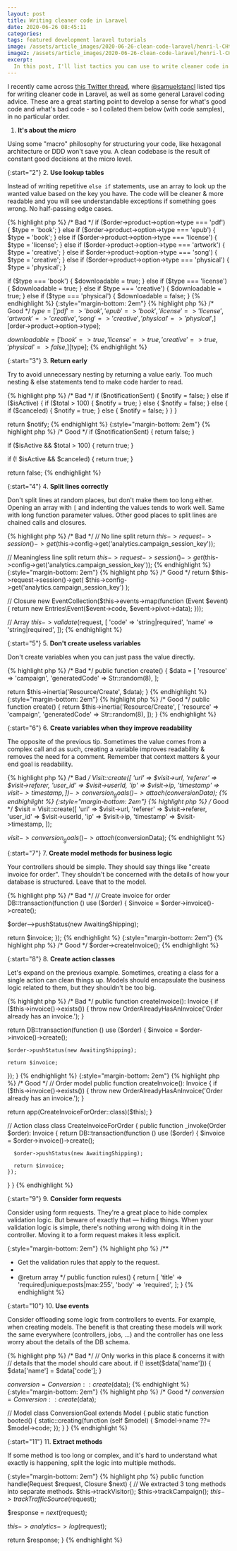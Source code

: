 ```yaml
---
layout: post
title: Writing cleaner code in Laravel
date: 2020-06-26 08:45:11
categories:
tags: featured development laravel tutorials
image: /assets/article_images/2020-06-26-clean-code-laravel/henri-l-CHt4BMi0-Is-unsplash.jpg
image2: /assets/article_images/2020-06-26-clean-code-laravel/henri-l-CHt4BMi0-Is-unsplash-min.jpg
excerpt:
  In this post, I'll list tactics you can use to write cleaner code in Laravel. As you use them repeatedly, you'll develop a sense for what's good code and what's bad code. I'll also sprinkle some general Laravel code advice in between these tactics.
---
```

I recently came across [this Twitter thread](http://samuelstancl.me/t/clean-code), where [@samuelstancl](https://twitter.com/samuelstancl) listed tips for writing cleaner code in Laravel, as well as some general Laravel coding advice. These are a great starting point to develop a sense for what's good code and what's bad code - so I collated them below (with code samples), in no particular order.

1. **It's about the _micro_**

Using some "macro" philosophy for structuring your code, like hexagonal architecture or DDD won't save you. A clean codebase is the result of constant good decisions at the micro level.

{:start="2"}
2. **Use lookup tables**

Instead of writing repetitive `else if` statements, use an array to look up the wanted value based on the key you have. The code will be cleaner & more readable and you will see understandable exceptions if something goes wrong. No half-passing edge cases.

{% highlight php %}
/* Bad */
if ($order->product->option->type === 'pdf') {
    $type = 'book';
} else if ($order->product->option->type === 'epub') {
    $type = 'book';
} else if ($order->product->option->type === 'license') {
    $type = 'license';
} else if ($order->product->option->type === 'artwork') {
    $type = 'creative';
} else if $order->product->option->type === 'song') {
    $type = 'creative';
} else if ($order->product->option->type === 'physical') {
    $type = 'physical';
}

if ($type === 'book') {
    $downloadable = true;
} else if ($type === 'license') {
    $downloadable = true;
} else if $type === 'creative') {
    $downloadable = true;
} else if ($type === 'physical') {
    $downloadable = false;
}
{% endhighlight %}
{:style="margin-bottom: 2em"}
{% highlight php %}
/* Good */
$type = [
    'pdf'      => 'book',
    'epub'     => 'book',
    'license'  => 'license',
    'artwork'  => 'creative',
    'song'     => 'creative',
    'physical' => 'physical',
][$order->product->option->type];

$downloadable = [
    'book'     => true,
    'license'  => true,
    'creative' => true,
    'physical' => false,
][$type];
{% endhighlight %}

{:start="3"}
3. **Return early**

Try to avoid unnecessary nesting by returning a value early. Too much nesting & else statements tend to make code harder to read.

{% highlight php %}
/* Bad */
if ($notificationSent) {
  $notify = false;
} else if ($isActive) {
  if ($total > 100) {
    $notify = true;
  } else {
    $notify = false;
  } else {
    if ($canceled) {
      $notify = true;
    } else {
      $notify = false;
    }
  }
}

return $notify;
{% endhighlight %}
{:style="margin-bottom: 2em"}
{% highlight php %}
/* Good */
if ($notificationSent) {
  return false;
}

if ($isActive && $total > 100) {
  return true;
}

if (! $isActive && $canceled) {
  return true;
}

return false;
{% endhighlight %}

{:start="4"}
4. **Split lines correctly**

Don't split lines at random places, but don't make them too long either. Opening an array with `[` and indenting the values tends to work well. Same with long function parameter values. Other good places to split lines are chained calls and closures.

{% highlight php %}
/* Bad */
// No line split
return $this->request->session()->get($this->config->get('analytics.campaign_session_key'));

// Meaningless line split
return $this->request
  ->session()->get($this->config->get('analytics.campaign_session_key'));
{% endhighlight %}
{:style="margin-bottom: 2em"}
{% highlight php %}
/* Good */
return $this->request->session()->get(
  $this->config->get('analytics.campaign_session_key')
);

// Closure
new EventCollection($this->events->map(function (Event $event) {
  return new Entries\Event($event->code, $event->pivot->data);
}));

// Array
$this->validate($request, [
  'code' => 'string|required',
  'name' => 'string|required',
]);
{% endhighlight %}

{:start="5"}
5. **Don't create useless variables**

Don't create variables when you can just pass the value directly.

{% highlight php %}
/* Bad */
public function create()
{
  $data = [
    'resource' => 'campaign',
    'generatedCode' => Str::random(8),
  ];

  return $this->inertia('Resource/Create', $data);
}
{% endhighlight %}
{:style="margin-bottom: 2em"}
{% highlight php %}
/* Good */
public function create()
{
  return $this->inertia('Resource/Create', [
    'resource'      => 'campaign',
    'generatedCode' => Str::random(8),
  ]);
}
{% endhighlight %}

{:start="6"}
6. **Create variables when they improve readability**

The opposite of the previous tip. Sometimes the value comes from a complex call and as such, creating a variable improves readability & removes the need for a comment. Remember that context matters & your end goal is readability.

{% highlight php %}
/* Bad */
Visit::create([
  'url' => $visit->url,
  'referer' => $visit->referer,
  'user_id' => $visit->userId,
  'ip' => $visit->ip,
  'timestamp' => $visit->timestamp,
])->conversion_goals()->attach($conversionData);
{% endhighlight %}
{:style="margin-bottom: 2em"}
{% highlight php %}
/* Good */
$visit = Visit::create([
  'url'       => $visit->url,
  'referer'   => $visit->referer,
  'user_id'   => $visit->userId,
  'ip'        => $visit->ip,
  'timestamp' => $visit->timestamp,
]);

$visit->conversion_goals()->attach($conversionData);
{% endhighlight %}

{:start="7"}
7. **Create model methods for business logic**

Your controllers should be simple. They should say things like "create invoice for order". They shouldn't be concerned with the details of how your database is structured. Leave that to the model.

{% highlight php %}
/* Bad */
// Create invoice for order
DB::transaction(function () use ($order) {
  Sinvoice = $order->invoice()->create();

  $order—>pushStatus(new AwaitingShipping);

  return $invoice;
});
{% endhighlight %}
{:style="margin-bottom: 2em"}
{% highlight php %}
/* Good */
$order->createInvoice();
{% endhighlight %}

{:start="8"}
8. **Create action classes**

Let's expand on the previous example. Sometimes, creating a class for a single action can clean things up. Models should encapsulate the business logic related to them, but they shouldn't be too big.

{% highlight php %}
/* Bad */
public function createInvoice(): Invoice
{
  if ($this->invoice()->exists()) {
    throw new OrderAlreadyHasAnInvoice('Order already has an invoice.');
  }

  return DB::transaction(function () use ($order) {
    $invoice = $order->invoice()->create();

    $order->pushStatus(new AwaitingShipping);

    return $invoice;
  });
}
{% endhighlight %}
{:style="margin-bottom: 2em"}
{% highlight php %}
/* Good */
// Order model
public function createInvoice(): Invoice {
  if ($this->invoice()->exists()) {
    throw new OrderAlreadyHasAnInvoice('Order already has an invoice.');
  }

  return app(CreateInvoiceForOrder::class)($this);
}

// Action class
class CreatelnvoiceForOrder
{
  public function _invoke(Order $order): Invoice
  {
    return DB::transaction(function () use ($order) {
      $invoice = $order->invoice()->create();

      $order->pushStatus(new AwaitingShipping);

      return $invoice;
    });
  }
}
{% endhighlight %}

{:start="9"}
9. **Consider form requests**

Consider using form requests. They're a great place to hide complex validation logic. But beware of exactly that — hiding things. When your validation logic is simple, there's nothing wrong with doing it in the controller. Moving it to a form request makes it less explicit.

{:style="margin-bottom: 2em"}
{% highlight php %}
/**
 * Get the validation rules that apply to the request.
 *
 * @return array
 */
public function rules()
{
  return [
    'title' => 'required|unique:posts|max:255',
    'body'  => 'required',
  ];
}
{% endhighlight %}

{:start="10"}
10. **Use events**

Consider offloading some logic from controllers to events. For example, when creating models. The benefit is that creating these models will work the same everywhere (controllers, jobs, ...) and the controller has one less worry about the details of the DB schema.

{% highlight php %}
/* Bad */
// Only works in this place & concerns it with
// details that the model should care about.
if (! isset($data['name'])) {
  $data['name'] = $data['code'];
}

$conversion = Conversion::create($data);
{% endhighlight %}
{:style="margin-bottom: 2em"}
{% highlight php %}
/* Good */
$conversion = Conversion::create($data);

// Model
class ConversionGoal extends Model
{
  public static function booted()
  {
    static::creating(function (self $model) {
      $model->name ??= $model->code;
    });
  }
}
{% endhighlight %}

{:start="11"}
11. **Extract methods**

If some method is too long or complex, and it's hard to understand what exactly is happening, split the logic into multiple methods.

{:style="margin-bottom: 2em"}
{% highlight php %}
public function handle(Request $request, Closure $next)
{
  // We extracted 3 tong methods into separate methods.
  $this->trackVisitor();
  $this->trackCampaign();
  $this->trackTrafficSource($request);

  $response = $next($request);

  $this->analytics->log($request);

  return $response;
}
{% endhighlight %}
